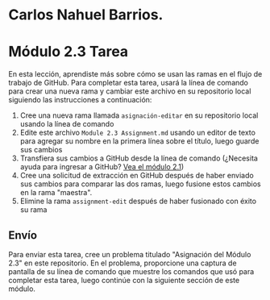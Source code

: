 # Carlos Nahuel Barrios.
# Módulo 2.3 Tarea

En esta lección, aprendiste más sobre cómo se usan las ramas en el flujo de trabajo de GitHub. Para completar esta tarea, usará la línea de comando para crear una nueva rama y cambiar este archivo en su repositorio local siguiendo las instrucciones a continuación:

1. Cree una nueva rama llamada `asignación-editar` en su repositorio local usando la línea de comando
2. Edite este archivo `Module 2.3 Assignment.md` usando un editor de texto para agregar su nombre en la primera línea sobre el título, luego guarde sus cambios
3. Transfiera sus cambios a GitHub desde la línea de comando (¿Necesita ayuda para ingresar a GitHub? [Vea el módulo 2.1](https://youtu.be/R2bLo-KiYlU))
4. Cree una solicitud de extracción en GitHub después de haber enviado sus cambios para comparar las dos ramas, luego fusione estos cambios en la rama "maestra".
5. Elimine la rama `assignment-edit` después de haber fusionado con éxito su rama

## Envío
Para enviar esta tarea, cree un problema titulado "Asignación del Módulo 2.3" en este repositorio. En el problema, proporcione una captura de pantalla de su línea de comando que muestre los comandos que usó para completar esta tarea, luego continúe con la siguiente sección de este módulo.
